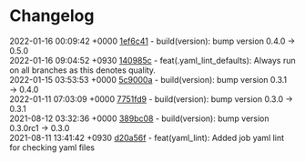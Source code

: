 # Changelog

2022-01-16 00:09:42 +0000 [1ef6c41](https://gitlab.com/nofusscomputing/projects/gitlab-ci/-/commit/1ef6c41818c40183f8019ea5cde48b4278e4d694) - build(version): bump version 0.4.0 → 0.5.0  
2022-01-16 09:04:52 +0930 [140985c](https://gitlab.com/nofusscomputing/projects/gitlab-ci/-/commit/140985c3a4ea07cf30f7fe8c970fb07cc61b776d) - feat(.yaml_lint_defaults): Always run on all branches as this denotes quality.  
2022-01-15 03:53:53 +0000 [5c9000a](https://gitlab.com/nofusscomputing/projects/gitlab-ci/-/commit/5c9000a74859504ed64bbefa1fd193f80a2b69c2) - build(version): bump version 0.3.1 → 0.4.0  
2022-01-11 07:03:09 +0000 [7751fd9](https://gitlab.com/nofusscomputing/projects/gitlab-ci/-/commit/7751fd9494f610fff0ea16bd303bfe62d0034eec) - build(version): bump version 0.3.0 → 0.3.1  
2021-08-12 03:32:36 +0000 [389bc08](https://gitlab.com/nofusscomputing/projects/gitlab-ci/-/commit/389bc08d7686153fb374aa83d440c35c9b4eac90) - build(version): bump version 0.3.0rc1 → 0.3.0  
2021-08-11 13:41:42 +0930 [d20a56f](https://gitlab.com/nofusscomputing/projects/gitlab-ci/-/commit/d20a56fa0ca492e3fc2ad7c548fc891cc8ffc8ec) - feat(yaml_lint): Added job yaml lint for checking yaml files  
